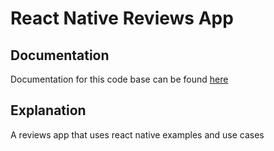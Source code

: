 # React Native Reviews App

## Documentation
Documentation for this code base can be found [here](https://www.youtube.com/watch?v=cFVHTazhb7I)

## Explanation
A reviews app that uses react native examples and use cases